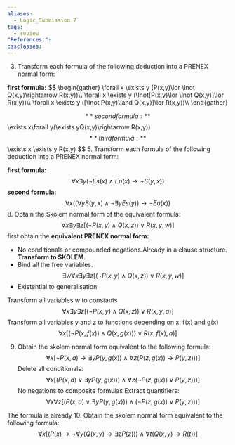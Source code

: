 ```yaml
---
aliases:
  - Logic_Submission 7
tags:
  - review
"References:": 
cssclasses:
---
```

3.  Transform each formula of the following deduction into a PRENEX normal form:

**first formula:**
$$
\begin{gather}
\forall x \exists y (P(x,y)\lor \lnot Q(x,y)\rightarrow R(x,y))\\\\
\forall x \exists y (\lnot[P(x,y)\lor \lnot Q(x,y)]\lor R(x,y))\\\\
\forall x \exists y ([\lnot P(x,y)\land  Q(x,y)]\lor R(x,y))\\\\
\end{gather}

$$
**second formula:**
$$
\exists x\forall y(\exists yQ(x,y)\rightarrow R(x,y))
$$
**third formula:**
$$
\exists x \exists y R(x,y)
$$
5. Transform each formula of the following deduction into a PRENEX normal form:

**first formula:**
$$
\forall x \exists y(\lnot Es(x)\land Eu(x) \rightarrow \lnot S(y,x))
$$
**second formula:**
$$
\forall x ((\forall y S(y,x) \land \lnot \exists yEs(y))\rightarrow \lnot Eu(x))
$$
8. Obtain the Skolem normal form of the equivalent formula: 
$$
\forall x \exists y \exists z [(\lnot P(x,y)\land Q(x,z))\lor R(x,y,w)]
$$
first obtain the **equivalent PRENEX normal form:**
+ No conditionals or compounded negations.Already in a clause structure. **Transform to SKOLEM.** 
+ Bind all the free variables. 
$$
\exists w \forall x \exists y \exists z  [(\lnot P(x,y)\land Q(x,z))\lor R(x,y,w)]
$$
+ Existential to generalisation 

Transform all variables w to constants
$$
 \forall x \exists y \exists z  [(\lnot P(x,y)\land Q(x,z))\lor R(x,y,a)]
$$
 Transform all variables y and z to functions depending on x: f(x) and g(x)
$$
\forall x [(\lnot P(x,f(x))\land Q(x,g(x)))\lor R(x,f(x),a)]
$$

9. Obtain the skolem normal form equivalent to the following formula: 
$$
\forall x [\lnot P(x,a)\rightarrow \exists yP(y,g(x))\land \forall z (P(z,g(x)) \rightarrow P(y,z)))]
$$
Delete all conditionals: 
$$
\forall x [( P(x,a)\lor \exists yP(y,g(x)))\land \forall z (\lnot P(z,g(x)) \lor P(y,z)))]
$$
No negations to composite formulas 
Extract quantifiers: 
$$
\forall x\forall z [( P(x,a)\lor \exists yP(y,g(x)))\land (\lnot P(z,g(x)) \lor P(y,z)))]
$$


The formula is already 
10. Obtain the skolem normal form equivalent to the following formula:
$$
\forall x [(P(x)\rightarrow \lnot \forall y (Q(x,y)\rightarrow \exists zP(z))) \land \forall t(Q(x,y)\rightarrow R(t))]
$$
